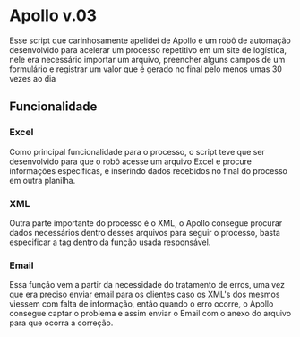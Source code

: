 <h1>Apollo v.03</h1>
<span>Esse script que carinhosamente apelidei de Apollo é um robô de automação desenvolvido para acelerar um processo repetitivo em um site de logística,
nele era necessário importar um arquivo, preencher alguns campos de um formulário e registrar um valor que é gerado no final pelo menos umas 30 vezes ao dia</span>

<h2>Funcionalidade</h2>
<h3>Excel</h3>
<p>Como principal funcionalidade para o processo, o script teve que ser desenvolvido para que o robô acesse um arquivo Excel e procure informações específicas, e inserindo 
dados recebidos no final do processo em outra planilha.</p>
<h3>XML</h3>
<p>Outra parte importante do processo é o XML, o Apollo consegue procurar dados necessários dentro desses arquivos para seguir o processo, basta especificar a tag dentro da função
usada responsável.</p>
<h3>Email</h3>
<p>Essa função vem a partir da necessidade do tratamento de erros, uma vez que era preciso enviar email para os clientes caso os XML's dos mesmos viessem com falta de informação,
então quando o erro ocorre, o Apollo consegue captar o problema e assim enviar o Email com o anexo do arquivo para que ocorra a correção.</p>
